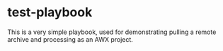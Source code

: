 # test-playbook

This is a very simple playbook, used for demonstrating pulling a remote archive and processing as an AWX project.
